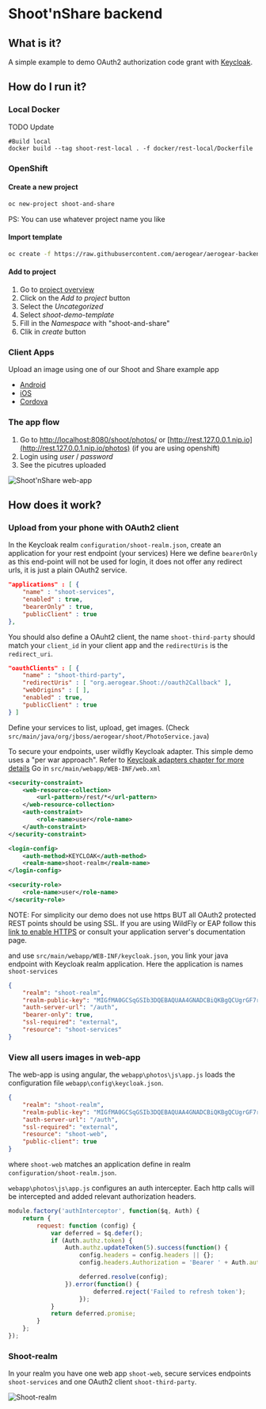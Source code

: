 # Shoot'nShare backend

## What is it?

A simple example to demo OAuth2 authorization code grant with [Keycloak](http://keycloak.jboss.org/).

## How do I run it?

### Local Docker

TODO Update

```
#Build local 
docker build --tag shoot-rest-local . -f docker/rest-local/Dockerfile
```

### OpenShift

#### Create a new project

```bash
oc new-project shoot-and-share
```

PS: You can use whatever project name you like

#### Import template

```bash
oc create -f https://raw.githubusercontent.com/aerogear/aerogear-backend-cookbook/master/Shoot/deploy/openshift/template.yaml
```
#### Add to project

1. Go to [project overview](https://127.0.0.1:8443/console/project/shoot-and-share/overview)
1. Click on the _Add to project_ button
1. Select the _Uncategorized_
1. Select _shoot-demo-template_
1. Fill in the _Namespace_ with "shoot-and-share"
1. Clik in _create_ button


### Client Apps

Upload an image using one of our Shoot and Share example app

* [Android](https://github.com/aerogear/aerogear-android-cookbook/tree/master/ShootAndShare)
* [iOS](https://github.com/aerogear/aerogear-ios-cookbook/tree/master/Shoot)
* [Cordova](https://github.com/aerogear/aerogear-cordova-cookbook/tree/master/Shoot)

### The app flow

1. Go to [http://localhost:8080/shoot/photos/](http://localhost:8080/shoot/photos/) or [http://rest.127.0.0.1.nip.io](http://rest.127.0.0.1.nip.io/photos) (if you are using openshift)
1. Login using _user_ / _password_
1. See the picutres uploaded

![Shoot'nShare web-app](https://github.com/aerogear/aerogear-backend-cookbook/raw/master/Shoot/Shoot_web-app.png "Shoot web-app")

## How does it work?

### Upload from your phone with OAuth2 client

In the Keycloak realm `configuration/shoot-realm.json`, create an application for your rest endpoint (your services)
Here we define `bearerOnly` as this end-point will not be used for login, it does not offer any redirect urls, it is just a plain OAuth2 service.

```json
"applications" : [ {
    "name" : "shoot-services",
    "enabled" : true,
    "bearerOnly" : true,
    "publicClient" : true
},
```

You should also define a OAuht2 client, the name `shoot-third-party` should match your `client_id` in your client app and the `redirectUris` is the `redirect_uri`.

```json
"oauthClients" : [ {
    "name" : "shoot-third-party",
    "redirectUris" : [ "org.aerogear.Shoot://oauth2Callback" ],
    "webOrigins" : [ ],
    "enabled" : true,
    "publicClient" : true
} ]
```

Define your services to list, upload, get images. (Check `src/main/java/org/jboss/aerogear/shoot/PhotoService.java`)

To secure your endpoints, user wildfly Keycloak adapter. This simple demo uses a "per war approach". Refer to [Keycloak adapters chapter for more details](http://docs.jboss.org/keycloak/docs/1.0-final/userguide/html/ch07.html)
Go in `src/main/webapp/WEB-INF/web.xml`

```xml
<security-constraint>
    <web-resource-collection>
        <url-pattern>/rest/*</url-pattern>
    </web-resource-collection>
    <auth-constraint>
        <role-name>user</role-name>
    </auth-constraint>
</security-constraint>

<login-config>
    <auth-method>KEYCLOAK</auth-method>
    <realm-name>shoot-realm</realm-name>
</login-config>

<security-role>
    <role-name>user</role-name>
</security-role>
```

NOTE: For simplicity our demo does not use https BUT all OAuth2 protected REST points should be using SSL. If you are using WildFly or EAP follow this [link to enable HTTPS](https://docs.jboss.org/author/pages/viewpage.action?pageId=66322705) or consult your application server's documentation page.

and use `src/main/webapp/WEB-INF/keycloak.json`, you link your java endpoint with Keycloak realm application. Here the application is names `shoot-services`

```json
{
    "realm": "shoot-realm",
    "realm-public-key": "MIGfMA0GCSqGSIb3DQEBAQUAA4GNADCBiQKBgQCUgrGF7rNIYRSWCZlT+JXGtjZtnn8/ZObzW12YSoRBUJ0mm6wzO6p8+aQYMXvtvB88zeWBD9+uZh8gWj+iOqByWCfX0Wez+mVK8ofhAsGniv631u+wmDESLrLvROX12r1fzmmVJYWOzEGW4v2Xmahl/6gHnzV0mHZfmJXEOniHqwIDAQAB",
    "auth-server-url": "/auth",
    "bearer-only": true,
    "ssl-required": "external",
    "resource": "shoot-services"
}
```

### View all users images in web-app

The web-app is using angular, the `webapp\photos\js\app.js` loads the configuration file `webapp\config\keycloak.json`.

```json
{
    "realm": "shoot-realm",
    "realm-public-key": "MIGfMA0GCSqGSIb3DQEBAQUAA4GNADCBiQKBgQCUgrGF7rNIYRSWCZlT+JXGtjZtnn8/ZObzW12YSoRBUJ0mm6wzO6p8+aQYMXvtvB88zeWBD9+uZh8gWj+iOqByWCfX0Wez+mVK8ofhAsGniv631u+wmDESLrLvROX12r1fzmmVJYWOzEGW4v2Xmahl/6gHnzV0mHZfmJXEOniHqwIDAQAB",
    "auth-server-url": "/auth",
    "ssl-required": "external",
    "resource": "shoot-web",
    "public-client": true
}
```

where `shoot-web` matches an application define in realm `configuration/shoot-realm.json`.

`webapp\photos\js\app.js` configures an auth intercepter. Each http calls will be intercepted and added relevant authorization headers. 

```javascript
module.factory('authInterceptor', function($q, Auth) {
    return {
        request: function (config) {
            var deferred = $q.defer();
            if (Auth.authz.token) {
                Auth.authz.updateToken(5).success(function() {
                    config.headers = config.headers || {};
                    config.headers.Authorization = 'Bearer ' + Auth.authz.token;

                    deferred.resolve(config);
                }).error(function() {
                        deferred.reject('Failed to refresh token');
                    });
            }
            return deferred.promise;
        }
    };
});
```


### Shoot-realm

In your realm you have one web app `shoot-web`, secure services endpoints `shoot-services` and one OAuth2 client `shoot-third-party`.

![Shoot-realm](https://github.com/corinnekrych/aerogear-backend-cookbook/raw/master/Shoot/shoot-ream.png "Shoot-realm")

